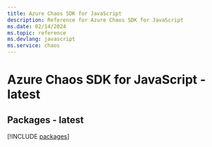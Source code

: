 ```yaml
---
title: Azure Chaos SDK for JavaScript
description: Reference for Azure Chaos SDK for JavaScript
ms.date: 02/14/2024
ms.topic: reference
ms.devlang: javascript
ms.service: chaos
---
```

# Azure Chaos SDK for JavaScript - latest
## Packages - latest
[!INCLUDE [packages](chaos-index.md)]
